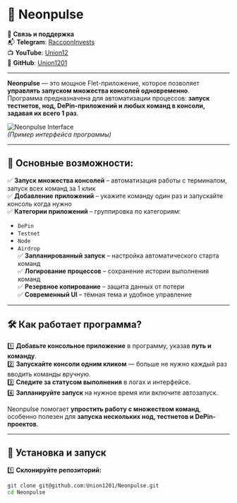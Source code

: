 # 🚀 Neonpulse

📌 **Связь и поддержка**  
📬 **Telegram**: [RaccoonInvests](https://t.me/RaccoonInvests)  
📺 **YouTube**: [Union12](https://www.youtube.com/@Union12channel)  
🐙 **GitHub**: [Union1201](https://github.com/Union1201)  

---

**Neonpulse** — это мощное Flet-приложение, которое позволяет **управлять запуском множества консолей одновременно**.  
Программа предназначена для автоматизации процессов: **запуск тестнетов, нод, DePin-приложений и любых команд в консоли, задавая их всего 1 раз**.

![Neonpulse Interface](https://github.com/Union1201/Neonpulse/assets/example.png)  
*(Пример интерфейса программы)*

---

## 📌 Основные возможности:
✅ **Запуск множества консолей** – автоматизация работы с терминалом, запуск всех команд за 1 клик  
✅ **Добавление приложений** – укажите команду один раз и запускайте консоль когда нужно  
✅ **Категории приложений** – группировка по категориям:
   - `DePin`
   - `Testnet`
   - `Node`
   - `Airdrop`  
✅ **Запланированный запуск** – настройка автоматического старта команд  
✅ **Логирование процессов** – сохранение истории выполнения команд  
✅ **Резервное копирование** – защита данных от потери  
✅ **Современный UI** – тёмная тема и удобное управление  

---

## 🛠 Как работает программа?
1️⃣ **Добавьте консольное приложение** в программу, указав **путь и команду**.  
2️⃣ **Запускайте консоли одним кликом** — больше не нужно каждый раз вводить команды вручную.  
3️⃣ **Следите за статусом выполнения** в логах и интерфейсе.  
4️⃣ **Запланируйте запуск** на нужное время или включите автозапуск.  

Neonpulse помогает **упростить работу с множеством команд**, особенно полезен для **запуска нескольких нод, тестнетов и DePin-проектов**.

---

## 🔧 Установка и запуск

1️⃣ **Склонируйте репозиторий:**
```sh
git clone git@github.com:Union1201/Neonpulse.git
cd Neonpulse
